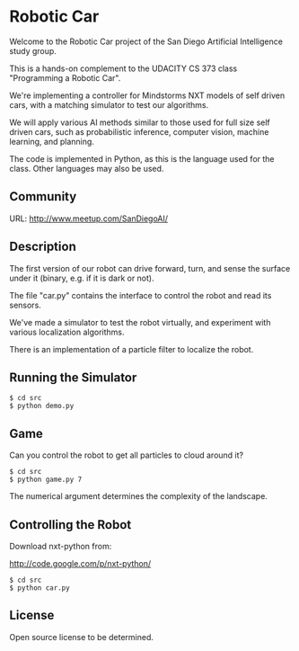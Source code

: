# Robotic Car

Welcome to the Robotic Car project of the San Diego Artificial Intelligence study group.

This is a hands-on complement to the UDACITY CS 373 class "Programming a Robotic Car".

We're implementing a controller for Mindstorms NXT models of self driven cars, with a matching simulator to test our algorithms.

We will apply various AI methods similar to those used for full size self driven cars, such as probabilistic inference, computer vision, machine learning, and planning.

The code is implemented in Python, as this is the language used for the class. Other languages may also be used.

## Community

URL: http://www.meetup.com/SanDiegoAI/

## Description

The first version of our robot can drive forward, turn, and sense the surface under it (binary, e.g. if it is dark or not).

The file "car.py" contains the interface to control the robot and read its sensors.

We've made a simulator to test the robot virtually, and experiment with various localization algorithms.

There is an implementation of a particle filter to localize the robot.

## Running the Simulator

    $ cd src
    $ python demo.py

## Game

Can you control the robot to get all particles to cloud around it?

    $ cd src
    $ python game.py 7

The numerical argument determines the complexity of the landscape.

## Controlling the Robot

Download nxt-python from:

http://code.google.com/p/nxt-python/

    $ cd src
    $ python car.py

## License

Open source license to be determined.